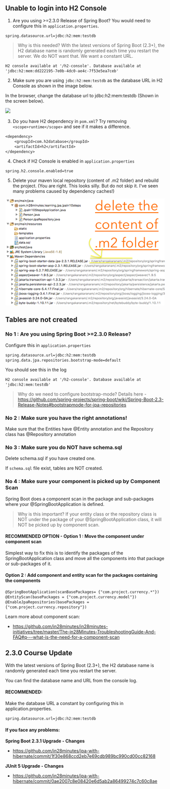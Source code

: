 ## Unable to login into H2 Console

1. Are you using >=2.3.0 Release of Spring Boot? You would need to configure this in `application.properties`.

```
spring.datasource.url=jdbc:h2:mem:testdb
```

> Why is this needed? With the latest versions of Spring Boot (2.3+), the H2 database name is randomly generated each time you restart the server.  We do NOT want that. We want a constant URL.

```
H2 console available at '/h2-console'. Database available at 'jdbc:h2:mem:dd222195-7e0b-4dc0-ae4c-7f53e5ea7ceb'
```

2. Make sure you are using `jdbc:h2:mem:testdb` as the database URL in H2 Console as shown in the image below.

In the browser, change the database url to jdbc:h2:mem:testdb (Shown in the screen below).

![](images/h2-solution-image.png)

3. Do you have H2 dependency in `pom.xml`? Try removing `<scope>runtime</scope>` and see if it makes a difference.

```
<dependency>
	<groupId>com.h2database</groupId>
	<artifactId>h2</artifactId>
</dependency>
```

4. Check if H2 Console is enabled in `application.properties` 

```
spring.h2.console.enabled=true
```

5. Delete your maven local repository (content of .m2 folder) and rebuild the project. (You are right. This looks silly. But do not skip it. I've seen many problems caused by dependency caches!)

![](images/eclipse-maven-m2-folder.png)

## Tables are not created

### No 1 : Are you using Spring Boot >=2.3.0 Release?

Configure this in `application.properties`

```
spring.datasource.url=jdbc:h2:mem:testdb
spring.data.jpa.repositories.bootstrap-mode=default
```

You should see this in the log
```
H2 console available at '/h2-console'. Database available at 'jdbc:h2:mem:testdb'
```

> Why do we need to configure bootstrap-mode? Details here - https://github.com/spring-projects/spring-boot/wiki/Spring-Boot-2.3-Release-Notes#bootstrapmode-for-jpa-repositories

### No 2 : Make sure you have the right annotations!

Make sure that the Entities have @Entity annotation and the Repository class has @Repository annotation

### No 3 : Make sure you do NOT have schema.sql 

Delete schema.sql if you have created one.

If `schema.sql` file exist, tables are NOT created.

### No 4 : Make sure your component is picked up by Component Scan

Spring Boot does a component scan in the package and sub-packages where your @SpringBootApplication is defined. 

>  Why is this important? If your entity class or the repository class is NOT under the package of your @SpringBootApplication class, it will NOT be picked up by component scan. 

#### RECOMMENDED OPTION - Option 1 : Move the component under component scan

Simplest way to fix this is to identify the packages of the SpringBootApplication class and move all the components into that package or sub-packages of it. 

#### Option 2 : Add component and entity scan for the packages containing the components
```
@SpringBootApplication(scanBasePackages= {"com.project.currency.*"})
@EntityScan(basePackages = {"com.project.currency.model"})
@EnableJpaRepositories(basePackages = {"com.project.currency.repository"})
```

Learn more about component scan:
- https://github.com/in28minutes/in28minutes-initiatives/tree/master/The-in28Minutes-TroubleshootingGuide-And-FAQ#q---what-is-the-need-for-a-component-scan


## 2.3.0 Course Update

With the latest versions of Spring Boot (2.3+), the H2 database name is randomly generated each time you restart the server.

You can find the database name and URL from the console log.

#### RECOMMENDED: 

Make the database URL a constant by configuring this in application.properties.

```
spring.datasource.url=jdbc:h2:mem:testdb
```

#### If you face any problems:

**Spring Boot 2.3.1 Upgrade - Changes**
- https://github.com/in28minutes/jpa-with-hibernate/commit/1f30e868ccd2eb7e69cdb989bc990cd00cc82168

**JUnit 5 Upgrade - Changes**
- https://github.com/in28minutes/jpa-with-hibernate/commit/0ae2007c8e08420e6d5ab2a86499274c7c60c8ae